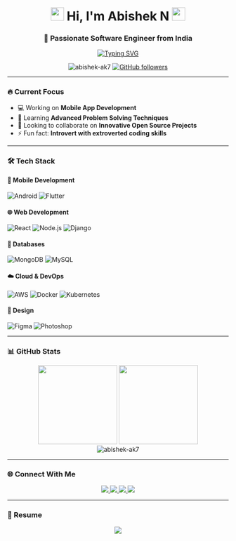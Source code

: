 <h1 align="center"> 
  <img src="https://media.giphy.com/media/hvRJCLFzcasrR4ia7z/giphy.gif" width="30px"/> 
  Hi, I'm Abishek N
  <img src="https://media.giphy.com/media/hvRJCLFzcasrR4ia7z/giphy.gif" width="30px"/> 
</h1>
<h3 align="center">🚀 Passionate Software Engineer from India</h3>

<p align="center">
  <a href="https://git.io/typing-svg">
    <img src="https://readme-typing-svg.demolab.com?font=Fira+Code&pause=1000&color=22D3EE&center=true&vCenter=true&width=435&lines=Mobile+App+Developer;Problem+Solver;Open+Source+Contributor" alt="Typing SVG" />
  </a>
</p>

<p align="center">
  <img src="https://komarev.com/ghpvc/?username=abishek-ak7&label=Profile+Views&color=0e75b6&style=for-the-badge" alt="abishek-ak7" /> 
  <a href="https://github.com/abishek-ak7?tab=followers">
    <img src="https://img.shields.io/github/followers/abishek-ak7?label=Followers&style=for-the-badge&color=0e75b6" alt="GitHub followers" />
  </a>
</p>

---

### 🔥 Current Focus
- 💻 Working on **Mobile App Development**
- 🌱 Learning **Advanced Problem Solving Techniques**
- 🤝 Looking to collaborate on **Innovative Open Source Projects**
- ⚡ Fun fact: **Introvert with extroverted coding skills**

---

### 🛠️ Tech Stack

#### 📱 Mobile Development
![Android](https://img.shields.io/badge/Android-3DDC84?style=for-the-badge&logo=android&logoColor=white)
![Flutter](https://img.shields.io/badge/Flutter-02569B?style=for-the-badge&logo=flutter&logoColor=white)

#### 🌐 Web Development
![React](https://img.shields.io/badge/React-20232A?style=for-the-badge&logo=react&logoColor=61DAFB)
![Node.js](https://img.shields.io/badge/Node.js-339933?style=for-the-badge&logo=nodedotjs&logoColor=white)
![Django](https://img.shields.io/badge/Django-092E20?style=for-the-badge&logo=django&logoColor=white)

#### 💾 Databases
![MongoDB](https://img.shields.io/badge/MongoDB-4EA94B?style=for-the-badge&logo=mongodb&logoColor=white)
![MySQL](https://img.shields.io/badge/MySQL-005C84?style=for-the-badge&logo=mysql&logoColor=white)

#### ☁️ Cloud & DevOps
![AWS](https://img.shields.io/badge/AWS-%23FF9900.svg?style=for-the-badge&logo=amazon-aws&logoColor=white)
![Docker](https://img.shields.io/badge/Docker-2CA5E0?style=for-the-badge&logo=docker&logoColor=white)
![Kubernetes](https://img.shields.io/badge/kubernetes-326ce5.svg?style=for-the-badge&logo=kubernetes&logoColor=white)

#### 🎨 Design
![Figma](https://img.shields.io/badge/Figma-F24E1E?style=for-the-badge&logo=figma&logoColor=white)
![Photoshop](https://img.shields.io/badge/Adobe%20Photoshop-31A8FF?style=for-the-badge&logo=Adobe%20Photoshop&logoColor=white)

---

### 📊 GitHub Stats

<div align="center">
  <img height="180em" src="https://github-readme-stats.vercel.app/api?username=abishek-ak7&show_icons=true&theme=radical&count_private=true&include_all_commits=true" />
  <img height="180em" src="https://github-readme-stats.vercel.app/api/top-langs/?username=abishek-ak7&layout=compact&theme=radical" />
</div>

<div align="center">
  <img src="https://github-readme-streak-stats.herokuapp.com/?user=abishek-ak7&theme=radical" alt="abishek-ak7" />
</div>

---

### 🌐 Connect With Me

<p align="center">
  <a href="https://linkedin.com/in/abishek-n7" target="blank">
    <img src="https://img.shields.io/badge/LinkedIn-0077B5?style=for-the-badge&logo=linkedin&logoColor=white" />
  </a>
  <a href="https://instagram.com/its_me._.ak_" target="blank">
    <img src="https://img.shields.io/badge/Instagram-E4405F?style=for-the-badge&logo=instagram&logoColor=white" />
  </a>
  <a href="mailto:abishekcsecs@gmail.com">
    <img src="https://img.shields.io/badge/Gmail-D14836?style=for-the-badge&logo=gmail&logoColor=white" />
  </a>
  <a href="https://leetcode.com/abishekcsecs" target="blank">
    <img src="https://img.shields.io/badge/-LeetCode-FFA116?style=for-the-badge&logo=LeetCode&logoColor=black" />
  </a>
</p>

---

### 📝 Resume
<p align="center">
  <a href="[https://drive.google.com/file/d/1U9_0G7FcroucHg0esL6WAKzrYOY9p5m1/view?usp=sharing](https://drive.google.com/file/d/1U9_0G7FcroucHg0esL6WAKzrYOY9p5m1/view?usp=sharing)" target="_blank">
    <img src="https://img.shields.io/badge/View_My_Resume-4285F4?style=for-the-badge&logo=google-drive&logoColor=white" />
  </a>
</p>
